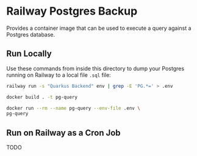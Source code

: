 # Railway Postgres Backup

Provides a container image that can be used to execute a query against a Postgres database.

## Run Locally

Use these commands from inside this directory to dump your Postgres running on
Railway to a local file `.sql` file:

```bash
railway run -s "Quarkus Backend" env | grep -E 'PG.*=' > .env

docker build . -t pg-query

docker run --rm --name pg-query --env-file .env \
pg-query
```

## Run on Railway as a Cron Job

TODO
